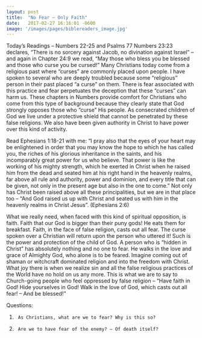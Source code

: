 ```yaml
---
layout: post
title:  "No Fear – Only Faith"
date:   2017-02-27 16:16:01 -0600
image: '/images/pages/biblereaders_image.jpg'
---
```

Today’s Readings – Numbers 22-25 and Psalms 77
Numbers 23:23 declares, “There is no sorcery against Jacob, no divination against Israel” – and again in Chapter 24:9 we read, “May those who bless you be blessed and those who curse you be cursed!”
Many Christians today come from a religious past where “curses” are commonly placed upon people. I have spoken to several who are deeply troubled because some “religious” person in their past placed “a curse” on them. There is fear associated with this practice and fear perpetuates the deception that these “curses” can harm us. These chapters in Numbers provide comfort for Christians who come from this type of background because they clearly state that God strongly opposes those who “curse” His people. As consecrated children of God we live under a protective shield that cannot be penetrated by these false religions. We also have been given authority in Christ to have power over this kind of activity.

Read Ephesians 1:18-21 with me: “I pray also that the eyes of your heart may be enlightened in order that you may know the hope to which he has called you, the riches of his glorious inheritance in the saints, and his incomparably great power for us who believe. That power is like the working of his mighty strength, which he exerted in Christ when he raised him from the dead and seated him at his right hand in the heavenly realms, far above all rule and authority, power and dominion, and every title that can be given, not only in the present age but also in the one to come.”
Not only has Christ been raised above all these principalities, but we are in that place too – “And God raised us up with Christ and seated us with him in the heavenly realms in Christ Jesus”. (Ephesians 2:6)

What we really need, when faced with this kind of spiritual opposition, is faith. Faith that our God is bigger than their puny gods! He eats them for breakfast. Faith, in the face of false religion, casts out all fear. The curse spoken over a Christian will return upon the person who uttered it! Such is the power and protection of the child of God. A person who is “hidden in Christ” has absolutely nothing and no one to fear. He walks in the love and grace of Almighty God, who alone is to be feared. Imagine coming out of shaman or witchcraft dominated religion and into the freedom with Christ. What joy there is when we realize sin and all the false religious practices of the World have no hold on us any more. This is what we are to say to Church-going people who feel oppressed by false religion – “Have faith in God! Hide yourselves in God! Walk in the love of God, which casts out all fear! – And be blessed!”

Questions:

1.      As Christians, what are we to fear? Why is this so?

2.      Are we to have fear of the enemy? – Of death itself?
